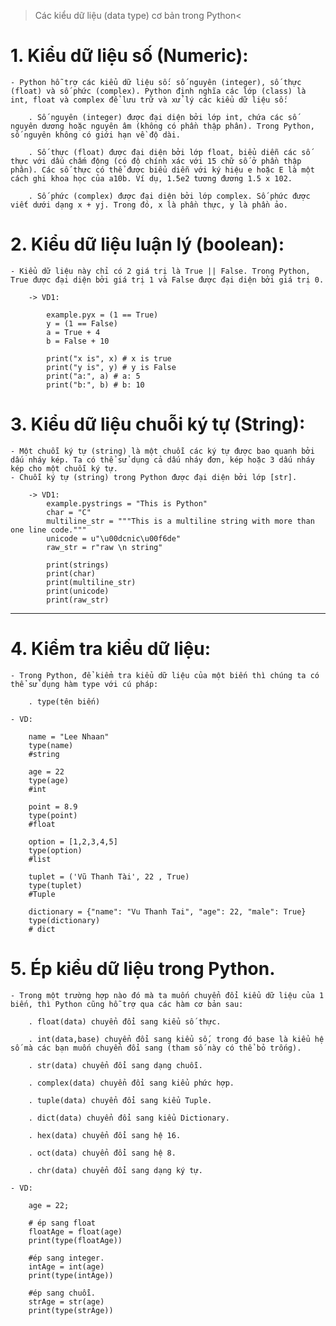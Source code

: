 > Các kiểu dữ liệu (data type) cơ bản trong Python<

# 1. Kiểu dữ liệu số (Numeric):

    - Python hỗ trợ các kiểu dữ liệu số: số nguyên (integer), số thực (float) và số phức (complex). Python định nghĩa các lớp (class) là int, float và complex để lưu trữ và xử lý các kiểu dữ liệu số:

        . Số nguyên (integer) được đại diện bởi lớp int, chứa các số nguyên dương hoặc nguyên âm (không có phần thập phân). Trong Python, số nguyên không có giới hạn về độ dài.

        . Số thực (float) được đại diện bởi lớp float, biểu diễn các số thực với dấu chấm động (có độ chính xác với 15 chữ số ở phần thập phân). Các số thực có thể được biểu diễn với ký hiệu e hoặc E là một cách ghi khoa học của a10b. Ví dụ, 1.5e2 tương đương 1.5 x 102.

        . Số phức (complex) được đại diện bởi lớp complex. Số phức được viết dưới dạng x + yj. Trong đó, x là phần thực, y là phần ảo.

# 2. Kiểu dữ liệu luận lý (boolean):

    - Kiểu dữ liệu này chỉ có 2 giá trị là True || False. Trong Python, True được đại diện bởi giá trị 1 và False được đại diện bởi giá trị 0.

        -> VD1:

            example.pyx = (1 == True)
            y = (1 == False)
            a = True + 4
            b = False + 10

            print("x is", x) # x is true
            print("y is", y) # y is False
            print("a:", a) # a: 5
            print("b:", b) # b: 10

# 3. Kiểu dữ liệu chuỗi ký tự (String):

    - Một chuỗi ký tự (string) là một chuỗi các ký tự được bao quanh bởi dấu nháy kép. Ta có thể sử dụng cả dấu nháy đơn, kép hoặc 3 dấu nháy kép cho một chuỗi ký tự.
    - Chuỗi ký tự (string) trong Python được đại diện bởi lớp [str].

        -> VD1:
            example.pystrings = "This is Python"
            char = "C"
            multiline_str = """This is a multiline string with more than one line code."""
            unicode = u"\u00dcnic\u00f6de"
            raw_str = r"raw \n string"

            print(strings)
            print(char)
            print(multiline_str)
            print(unicode)
            print(raw_str)

---

# 4. Kiểm tra kiểu dữ liệu:

    - Trong Python, để kiểm tra kiểu dữ liệu của một biến thì chúng ta có thể sử dụng hàm type với cú pháp:

        . type(tên biến)

    - VD:

        name = "Lee Nhaan"
        type(name)
        #string

        age = 22
        type(age)
        #int

        point = 8.9
        type(point)
        #float

        option = [1,2,3,4,5]
        type(option)
        #list

        tuplet = ('Vũ Thanh Tài', 22 , True)
        type(tuplet)
        #Tuple

        dictionary = {"name": "Vu Thanh Tai", "age": 22, "male": True}
        type(dictionary)
        # dict

# 5. Ép kiểu dữ liệu trong Python.

    - Trong một trường hợp nào đó mà ta muốn chuyển đổi kiểu dữ liệu của 1 biến, thì Python cũng hỗ trợ qua các hàm cơ bản sau:

        . float(data) chuyển đổi sang kiểu số thực.

        . int(data,base) chuyển đổi sang kiểu số, trong đó base là kiểu hệ số mà các bạn muốn chuyển đổi sang (tham số này có thể bỏ trống).

        . str(data) chuyển đổi sang dạng chuỗi.

        . complex(data) chuyển đổi sang kiểu phức hợp.

        . tuple(data) chuyển đổi sang kiểu Tuple.

        . dict(data) chuyển đổi sang kiểu Dictionary.

        . hex(data) chuyển đổi sang hệ 16.

        . oct(data) chuyển đổi sang hệ 8.

        . chr(data) chuyển đổi sang dạng ký tự.

    - VD:

        age = 22;

        # ép sang float
        floatAge = float(age)
        print(type(floatAge))

        #ép sang integer.
        intAge = int(age)
        print(type(intAge))

        #ép sang chuỗi.
        strAge = str(age)
        print(type(strAge))

